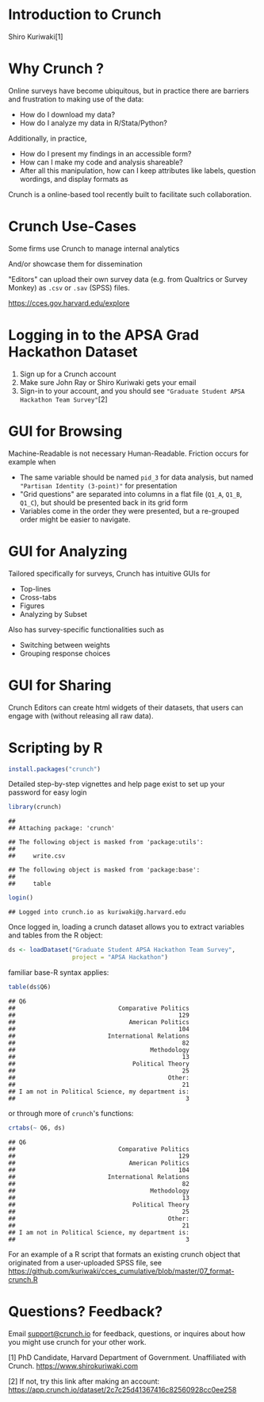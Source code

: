 Introduction to Crunch
================

Shiro Kuriwaki[1]

Why Crunch ?
============

Online surveys have become ubiquitous, but in practice there are barriers and frustration to making use of the data:

-   How do I download my data?
-   How do I analyze my data in R/Stata/Python?

Additionally, in practice,

-   How do I present my findings in an accessible form?
-   How can I make my code and analysis shareable?
-   After all this manipulation, how can I keep attributes like labels, question wordings, and display formats as

Crunch is a online-based tool recently built to facilitate such collaboration.

Crunch Use-Cases
================

Some firms use Crunch to manage internal analytics

And/or showcase them for dissemination

"Editors" can upload their own survey data (e.g. from Qualtrics or Survey Monkey) as `.csv` or `.sav` (SPSS) files.

<https://cces.gov.harvard.edu/explore>

Logging in to the APSA Grad Hackathon Dataset
=============================================

1.  Sign up for a Crunch account
2.  Make sure John Ray or Shiro Kuriwaki gets your email
3.  Sign-in to your account, and you should see `"Graduate Student APSA Hackathon Team Survey"`[2]

GUI for Browsing
================

Machine-Readable is not necessary Human-Readable. Friction occurs for example when

-   The same variable should be named `pid_3` for data analysis, but named `"Partisan Identity (3-point)"` for presentation
-   "Grid questions" are separated into columns in a flat file (`Q1_A`, `Q1_B`, `Q1_C`), but should be presented back in its grid form
-   Variables come in the order they were presented, but a re-grouped order might be easier to navigate.

GUI for Analyzing
=================

Tailored specifically for surveys, Crunch has intuitive GUIs for

-   Top-lines
-   Cross-tabs
-   Figures
-   Analyzing by Subset

Also has survey-specific functionalities such as

-   Switching between weights
-   Grouping response choices

GUI for Sharing
===============

Crunch Editors can create html widgets of their datasets, that users can engage with (without releasing all raw data).

Scripting by R
==============

``` r
install.packages("crunch")
```

Detailed step-by-step vignettes and help page exist to set up your password for easy login

``` r
library(crunch)
```

    ## 
    ## Attaching package: 'crunch'

    ## The following object is masked from 'package:utils':
    ## 
    ##     write.csv

    ## The following object is masked from 'package:base':
    ## 
    ##     table

``` r
login()
```

    ## Logged into crunch.io as kuriwaki@g.harvard.edu

Once logged in, loading a crunch dataset allows you to extract variables and tables from the R object:

``` r
ds <- loadDataset("Graduate Student APSA Hackathon Team Survey",
                  project = "APSA Hackathon")
```

familiar base-R syntax applies:

``` r
table(ds$Q6)
```

    ## Q6
    ##                             Comparative Politics 
    ##                                              129 
    ##                                American Politics 
    ##                                              104 
    ##                          International Relations 
    ##                                               82 
    ##                                      Methodology 
    ##                                               13 
    ##                                 Political Theory 
    ##                                               25 
    ##                                           Other: 
    ##                                               21 
    ## I am not in Political Science, my department is: 
    ##                                                3

or through more of `crunch`'s functions:

``` r
crtabs(~ Q6, ds)
```

    ## Q6
    ##                             Comparative Politics 
    ##                                              129 
    ##                                American Politics 
    ##                                              104 
    ##                          International Relations 
    ##                                               82 
    ##                                      Methodology 
    ##                                               13 
    ##                                 Political Theory 
    ##                                               25 
    ##                                           Other: 
    ##                                               21 
    ## I am not in Political Science, my department is: 
    ##                                                3

For an example of a R script that formats an existing crunch object that originated from a user-uploaded SPSS file, see <https://github.com/kuriwaki/cces_cumulative/blob/master/07_format-crunch.R>

Questions? Feedback?
====================

Email <support@crunch.io> for feedback, questions, or inquires about how you might use crunch for your other work.

[1] PhD Candidate, Harvard Department of Government. Unaffiliated with Crunch. <https://www.shirokuriwaki.com>

[2] If not, try this link after making an account: <https://app.crunch.io/dataset/2c7c25d41367416c82560928cc0ee258>
